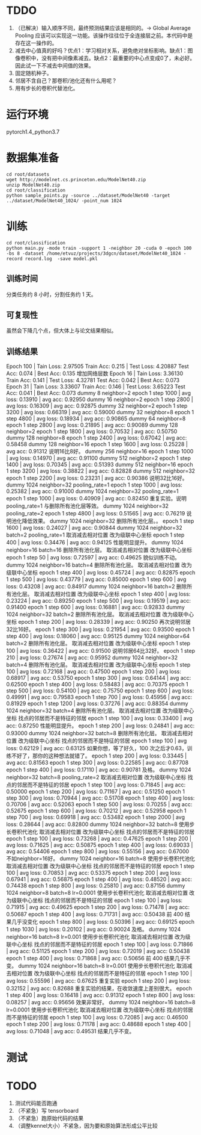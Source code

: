 # TDDO

1. （已解决）输入顺序不同，最终预测结果应该是相同的。-> Global Average Pooling 应该可以实现这一功能。该操作往往位于全连接层之前。本代码中是存在这一操作的。
2. 减去中心值真的好吗？优点1：学习相对关系，避免绝对坐标影响。缺点1：图像卷积中，没有把中间像素减去。缺点2：最重要的中心点变成0了，未必好。因此试一下不减去中间值的效果。
3. 固定随机种子。
4. 邻居不含自己？那卷积/池化还有什么用呢？
5. 用有步长的卷积代替池化。

# 运行环境

pytorch1.4_python3.7

# 数据集准备

```
cd root/datasets
wget http://modelnet.cs.princeton.edu/ModelNet40.zip
unzip ModelNet40.zip
cd root/classification
python sample_points.py -source ../dataset/ModelNet40 -target ../dataset/ModelNet40_1024/ -point_num 1024
```

# 训练

```
cd root/classification
python main.py -mode train -support 1 -neighbor 20 -cuda 0 -epoch 100 -bs 8 -dataset /home/etvuz/projects/3dgcn/dataset/ModelNet40_1024 -record record.log  -save model.pkl
```

## 训练时间

分类任务约 8 小时，分割任务约 1 天。

## 可复现性

虽然会下降几个点，但大体上与论文结果相似。

## 训练结果

Epoch 100 | Tain Loss: 2.97505 Train Acc: 0.215 | Test Loss: 4.20887 Test Acc: 0.074 | Best Acc: 0.135
增加网络层数 Epoch 16 | Tain Loss: 3.36130 Train Acc: 0.141 | Test Loss: 4.32781 Test Acc: 0.042 | Best Acc: 0.073
           Epoch 31 | Tain Loss: 3.33607 Train Acc: 0.146 | Test Loss: 3.65223 Test Acc: 0.041 | Best Acc: 0.073
dummy 8     neighbor=2                      epoch   1 step  1000 | avg loss: 0.13910 | avg acc: 0.92950
dummy 16    neighbor=2                      epoch   1 step  2800 | avg loss: 0.16309 | avg acc: 0.92875
dummy 32    neighbor=2                      epoch   1 step  3200 | avg loss: 0.66319 | avg acc: 0.59000
dummy 32    neighbor=8                      epoch   1 step  4800 | avg loss: 0.18934 | avg acc: 0.90865
dummy 64    neighbor=8                      epoch   1 step  2800 | avg loss: 0.21895 | avg acc: 0.90089
dummy 128   neighbor=2                      epoch   1 step  1800 | avg loss: 0.70532 | avg acc: 0.50750
dummy 128   neighbor=8                      epoch   1 step  2400 | avg loss: 0.67042 | avg acc: 0.58458
dummy 128   neighbor=16                     epoch   1 step  1600 | avg loss: 0.25228 | avg acc: 0.91312 说明16比8好。
dummy 256   neighbor=16                     epoch   1 step  1000 | avg loss: 0.14970 | avg acc: 0.91100
dummy 512   neighbor=2                      epoch   1 step  1400 | avg loss: 0.70345 | avg acc: 0.51393
dummy 512   neighbor=16                     epoch   1 step  3200 | avg loss: 0.38822 | avg acc: 0.82828
dummy 512   neighbor=32                     epoch   1 step  2200 | avg loss: 0.23231 | avg acc: 0.90386 说明32比16好。
dummy 1024  neighbor=32   pooling_rate=1    epoch   1 step  1000 | avg loss: 0.25382 | avg acc: 0.91000
dummy 1024  neighbor=32   pooling_rate=1    epoch   1 step  1000 | avg loss: 0.40909 | avg acc: 0.82450 重复实验。说明 pooling_rate=1 与删除所有池化层等效。
dummy 1024  neighbor=32   pooling_rate=2    epoch   1 step  4800 | avg loss: 0.51565 | avg acc: 0.76219 说明池化降低效果。
dummy 1024  neighbor=32   删除所有池化层。。                                 epoch   1 step  1600 | avg loss: 0.24027 | avg acc: 0.90844
dummy 1024  neighbor=32   batch=2   pooling_rate=1    取消减去相对位置 改为级联中心坐标   epoch   1 step   400 | avg loss: 0.34476 | avg acc: 0.94125 性能明显提升。 
dummy 1024  neighbor=16   batch=16  删除所有池化层。     取消减去相对位置 改为级联中心坐标   epoch   1 step    50 | avg loss: 0.72597 | avg acc: 0.49625 貌似训练不动。 
dummy 1024  neighbor=16   batch=4   删除所有池化层。     取消减去相对位置 改为级联中心坐标   epoch   1 step   400 | avg loss: 0.45724 | avg acc: 0.82875
                                                                                    epoch   1 step   500 | avg loss: 0.43779 | avg acc: 0.85000
                                                                                    epoch   1 step   600 | avg loss: 0.43208 | avg acc: 0.84917
dummy 1024  neighbor=16   batch=2   删除所有池化层。     取消减去相对位置 改为级联中心坐标   epoch   1 step   400 | avg loss: 0.23224 | avg acc: 0.89250
                                                                                    epoch   1 step   500 | avg loss: 0.19519 | avg acc: 0.91400
                                                                                    epoch   1 step   600 | avg loss: 0.16881 | avg acc: 0.92833
dummy 1024  neighbor=32   batch=2   删除所有池化层。     取消减去相对位置 改为级联中心坐标   epoch   1 step   200 | avg loss: 0.28339 | avg acc: 0.90250 再次说明邻居32比16好。
                                                                                    epoch   1 step   300 | avg loss: 0.21954 | avg acc: 0.93500
                                                                                    epoch   1 step   400 | avg loss: 0.18060 | avg acc: 0.95125
dummy 1024  neighbor=64   batch=2   删除所有池化层。     取消减去相对位置 改为级联中心坐标   epoch   1 step   100 | avg loss: 0.36422 | avg acc: 0.91500 说明邻居64比32好。
                                                                                    epoch   1 step   210 | avg loss: 0.27674 | avg acc: 0.95952
dummy 1024  neighbor=32   batch=4   删除所有池化层。     取消减去相对位置 改为级联中心坐标   epoch   1 step   100 | avg loss: 0.72168 | avg acc: 0.47500
                                                                                    epoch   1 step   200 | avg loss: 0.68917 | avg acc: 0.53750
                                                                                    epoch   1 step   300 | avg loss: 0.64144 | avg acc: 0.62500
                                                                                    epoch   1 step   400 | avg loss: 0.58483 | avg acc: 0.70375
                                                                                    epoch   1 step   500 | avg loss: 0.54100 | avg acc: 0.75750
                                                                                    epoch   1 step   600 | avg loss: 0.49991 | avg acc: 0.79583
                                                                                                            epoch   1 step   700 | avg loss: 0.45956 | avg acc: 0.81929
                                                                                                            epoch   1 step  1200 | avg loss: 0.37276 | avg acc: 0.88354
dummy 1024  neighbor=32   batch=4   删除所有池化层。     取消减去相对位置 改为级联中心坐标   找点的邻居而不是特征的邻居   epoch   1 step   100 | avg loss: 0.33400 | avg acc: 0.87250 性能明显提升。
                                                                                                            epoch   1 step   200 | avg loss: 0.24841 | avg acc: 0.93000
dummy 1024  neighbor=32   batch=8   删除所有池化层。     取消减去相对位置 改为级联中心坐标   找点的邻居而不是特征的邻居   epoch   1 step   100 | avg loss: 0.62129 | avg acc: 0.63125 如果你想，等了好久，100 次之后才0.63，训练不好了，那你的这种想法就错了。
                                                                                                            epoch   1 step   200 | avg loss: 0.33445 | avg acc: 0.81563
                                                                                                            epoch   1 step   300 | avg loss: 0.22585 | avg acc: 0.87708
                                                                                                            epoch   1 step   400 | avg loss: 0.17110 | avg acc: 0.90781 及格。
dummy 1024  neighbor=32   batch=8   pooling_rate=2    取消减去相对位置 改为级联中心坐标   找点的邻居而不是特征的邻居   epoch   1 step   100 | avg loss: 0.71845 | avg acc: 0.50000
                                                                                                            epoch   1 step   200 | avg loss: 0.71167 | avg acc: 0.51250
                                                                                                            epoch   1 step   300 | avg loss: 0.70944 | avg acc: 0.51708
                                                                                                            epoch   1 step   400 | avg loss: 0.70706 | avg acc: 0.52063
                                                                                                            epoch   1 step   500 | avg loss: 0.70255 | avg acc: 0.52675
                                                                                                            epoch   1 step   600 | avg loss: 0.70212 | avg acc: 0.52958
                                                                                                            epoch   1 step   700 | avg loss: 0.69918 | avg acc: 0.53482
                                                                                                            epoch   1 step  2000 | avg loss: 0.28644 | avg acc: 0.82800
dummy 1024  neighbor=32   batch=8   使用步长卷积代池化   取消减去相对位置 改为级联中心坐标   找点的邻居而不是特征的邻居   epoch   1 step   100 | avg loss: 0.73268 | avg acc: 0.47625
                                                                                                            epoch   1 step   200 | avg loss: 0.71625 | avg acc: 0.50875
                                                                                                            epoch   1 step   400 | avg loss: 0.69033 | avg acc: 0.54406
                                                                                                            epoch   1 step   800 | avg loss: 0.55156 | avg acc: 0.67000 不如neighbor=16好。
dummy 1024  neighbor=16   batch=8   使用步长卷积代池化   取消减去相对位置 改为级联中心坐标   找点的邻居而不是特征的邻居   epoch   1 step   100 | avg loss: 0.70853 | avg acc: 0.53375
                                                                                                            epoch   1 step   200 | avg loss: 0.67941 | avg acc: 0.56875
                                                                                                            epoch   1 step   400 | avg loss: 0.48520 | avg acc: 0.74438
                                                                                                            epoch   1 step   800 | avg loss: 0.25810 | avg acc: 0.87156
dummy 1024  neighbor=8    batch=8   lr=0.0001   使用步长卷积代池化   取消减去相对位置 改为级联中心坐标   找点的邻居而不是特征的邻居   epoch   1 step   100 | avg loss: 0.71915 | avg acc: 0.49625
                                                                                                                        epoch   1 step   200 | avg loss: 0.71478 | avg acc: 0.50687
                                                                                                                        epoch   1 step   400 | avg loss: 0.71731 | avg acc: 0.50438 前 400 结果几乎没变化
                                                                                                                        epoch   1 step   800 | avg loss: 0.50396 | avg acc: 0.69125
                                                                                                                        epoch   1 step  1030 | avg loss: 0.20102 | avg acc: 0.90024 及格。
dummy 1024  neighbor=16    batch=8   lr=0.001    使用步长卷积代池化   取消减去相对位置 改为级联中心坐标   找点的邻居而不是特征的邻居   epoch   1 step   100 | avg loss: 0.71866 | avg acc: 0.51125
                                                                                                                        epoch   1 step   200 | avg loss: 0.72019 | avg acc: 0.50438
                                                                                                                        epoch   1 step   400 | avg loss: 0.71868 | avg acc: 0.50656 前 400 结果几乎不变。
dummy 1024  neighbor=16    batch=8   lr=0.001    使用步长卷积代池化   取消减去相对位置 改为级联中心坐标   找点的邻居而不是特征的邻居  epoch   1 step   100 | avg loss: 0.55596 | avg acc: 0.67625 重复实验
                                                                                                                        epoch   1 step   200 | avg loss: 0.32152 | avg acc: 0.82688 重复实验的结果，在收敛速度上差别很大。
                                                                                                                        epoch   1 step   400 | avg loss: 0.16418 | avg acc: 0.91312
                                                                                                                        epoch   1 step   800 | avg loss: 0.08257 | avg acc: 0.95656 效果非常好。
dummy 1024  neighbor=16    batch=8   lr=0.0001  使用步长卷积代池化   取消减去相对位置 改为级联中心坐标   找点的邻居而不是特征的邻居   epoch   1 step   100 | avg loss: 0.72085 | avg acc: 0.46500
                                                                                                                        epoch   1 step   200 | avg loss: 0.71178 | avg acc: 0.48688
                                                                                                                        epoch   1 step   400 | avg loss: 0.71048 | avg acc: 0.49531 结果几乎不变。




# 测试

# TODO
1. 测试代码能否跑通
2. （不紧急）写 tensorboard
3. （不紧急）跑原始代码的结果
4. （调整kennel大小）不紧急，因为要和原始算法形成公平比较
